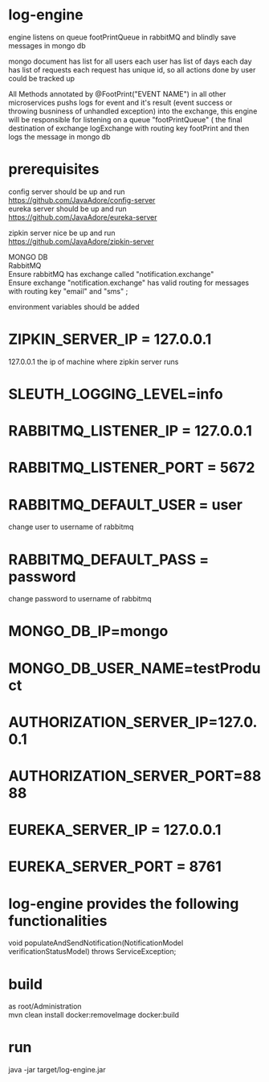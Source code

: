 # log-engine
engine listens on queue footPrintQueue in rabbitMQ and blindly save messages in mongo db <br/>

mongo document has list for all users each user has list of days each day has list of requests each request has unique id, so all actions done by user could be tracked up<br/> 

All Methods annotated by @FootPrint("EVENT NAME") in all other microservices pushs logs for event and it's result (event success or throwing busniness of unhandled exception) into the exchange, this engine will be responsible for listening  on a queue "footPrintQueue" ( the final destination of exchange logExchange with routing key footPrint and then logs the message in mongo db  <br/>
 

# prerequisites
config server should be up and run<br/>
<a href="https://github.com/JavaAdore/config-server">https://github.com/JavaAdore/config-server</a> <br/>
eureka server should be up and run<br/>
<a href="https://github.com/JavaAdore/eureka-server">https://github.com/JavaAdore/eureka-server</a> <br/>
 

zipkin server nice be up and run<br/>
<a href="https://github.com/JavaAdore/zipkin-server">https://github.com/JavaAdore/zipkin-server</a> <br/>

MONGO DB <br/>
RabbitMQ <br/>
Ensure rabbitMQ has exchange called "notification.exchange" <br/>
Ensure exchange "notification.exchange" has valid routing for messages with routing key "email" and "sms" ;<br/>
 


 

environment variables should be added

# ZIPKIN_SERVER_IP = 127.0.0.1
127.0.0.1 the ip of machine where zipkin server runs
# SLEUTH_LOGGING_LEVEL=info

# RABBITMQ_LISTENER_IP = 127.0.0.1
# RABBITMQ_LISTENER_PORT = 5672
# RABBITMQ_DEFAULT_USER = user
change user to username of rabbitmq
# RABBITMQ_DEFAULT_PASS = password
change password to username of rabbitmq


# MONGO_DB_IP=mongo
# MONGO_DB_USER_NAME=testProduct
 
 
# AUTHORIZATION_SERVER_IP=127.0.0.1
# AUTHORIZATION_SERVER_PORT=8888

# EUREKA_SERVER_IP      = 127.0.0.1
# EUREKA_SERVER_PORT    = 8761




# log-engine provides the following functionalities

void populateAndSendNotification(NotificationModel verificationStatusModel) throws ServiceException;


# build
as root/Administration <br/>
mvn clean install docker:removeImage docker:build
# run
java -jar target/log-engine.jar
